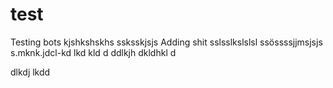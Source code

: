 # test
Testing bots
kjshkshskhs
ssksskjsjs
Adding shit
sslsslkslslsl
ssössssjjmsjsjs
s.mknk.jdcl-kd lkd kld
d
ddlkjh dkldhkl d

dlkdj lkdd
